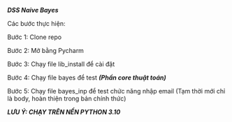 **_DSS Naive Bayes_** 


Các bước thực hiện:

Bước 1: Clone repo

Bước 2: Mở bằng Pycharm

Bước 3: Chạy file lib_install để cài đặt

Bước 4: Chạy file bayes để test **_(Phần core thuật toán)_**

Bước 5: Chạy file bayes_inp để test chức năng nhập email (Tạm thời mới chỉ là body, hoàn thiện trong bản chính thức)

**_LƯU Ý: CHẠY TRÊN NỀN PYTHON 3.10_**